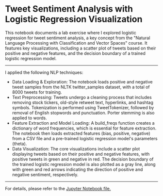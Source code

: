 # Tweet Sentiment Analysis with Logistic Regression Visualization

This notebook documents a lab exercise where I explored logistic regression for tweet sentiment analysis, a key concept from the "Natural Language Processing with Classification and Vector Spaces" course. It features key visualizations, including a scatter plot of tweets based on their positive and negative features, and the decision boundary of a trained logistic regression model.

---
I applied the following NLP techniques:
* Data Loading & Exploration: The notebook loads positive and negative tweet samples from the NLTK twitter_samples dataset, with a total of 8000 tweets for training.
* Text Preprocessing: Tweets undergo a cleaning process that includes removing stock tickers, old-style retweet text, hyperlinks, and hashtag symbols. Tokenization is performed using TweetTokenizer, followed by removal of English stopwords and punctuation. Porter stemming is also applied to words.
* Feature Extraction and Model Loading: A build_freqs function creates a dictionary of word frequencies, which is essential for feature extraction. The notebook then loads extracted features (bias, positive, negative) from a CSV file and a pre-trained logistic regression model's parameters (theta).
* Data Visualization: The core visualizations include a scatter plot displaying tweets based on their positive and negative features, with positive tweets in green and negative in red. The decision boundary of the trained logistic regression model is also plotted as a gray line, along with green and red arrows indicating the direction of positive and negative sentiment, respectively.
  
---
For details, please refer to the [Jupyter Notebook file.]()
